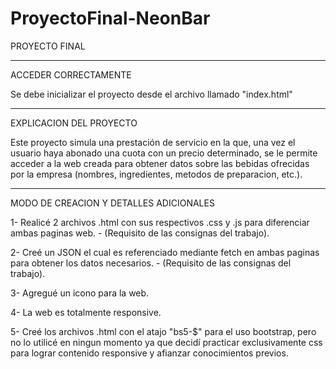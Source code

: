 # ProyectoFinal-NeonBar

PROYECTO FINAL

------------------------------------------------

ACCEDER CORRECTAMENTE

Se debe inicializar el proyecto desde el archivo llamado "index.html"

------------------------------------------------

EXPLICACION DEL PROYECTO

Este proyecto simula una prestación de servicio en la que, una vez el usuario haya abonado 
una cuota con un precio determinado, se le permite acceder a la web creada para obtener datos
sobre las bebidas ofrecidas por la empresa (nombres, ingredientes, metodos de preparacion, etc.).

------------------------------------------------

MODO DE CREACION Y DETALLES ADICIONALES

1- Realicé 2 archivos .html con sus respectivos .css y .js para diferenciar ambas paginas web. - (Requisito de las consignas del trabajo).

2- Creé un JSON el cual es referenciado mediante fetch en ambas paginas para obtener los datos necesarios. - (Requisito de las consignas del trabajo).

3- Agregué un icono para la web.

4- La web es totalmente responsive.

5- Creé los archivos .html con el atajo "bs5-$" para el uso bootstrap, pero no lo utilicé en ningun
   momento ya que decidí practicar exclusivamente css para lograr contenido responsive y afianzar
   conocimientos previos.

